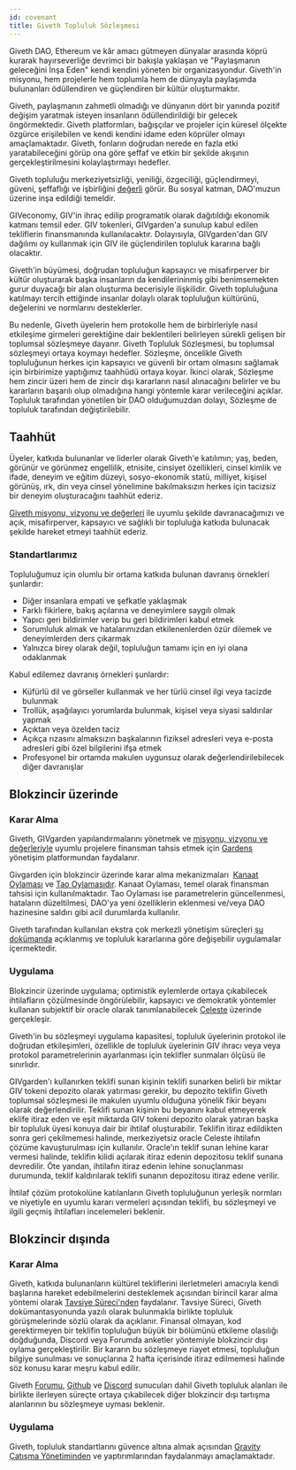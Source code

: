 ```yaml
---
id: covenant
title: Giveth Topluluk Sözleşmesi
---
```


Giveth DAO, Ethereum ve kâr amacı gütmeyen dünyalar arasında köprü kurarak hayırseverliğe devrimci bir bakışla yaklaşan ve "Paylaşmanın geleceğini İnşa Eden" kendi kendini yöneten bir organizasyondur. Giveth'in misyonu, hem projelerle hem toplumla hem de dünyayla paylaşımda bulunanları ödüllendiren ve güçlendiren bir kültür oluşturmaktır.

Giveth, paylaşmanın zahmetli olmadığı ve dünyanın dört bir yanında pozitif değişim yaratmak isteyen insanların ödüllendirildiği bir gelecek öngörmektedir. Giveth platformları, bağışçılar ve projeler için küresel ölçekte özgürce erişilebilen ve kendi kendini idame eden köprüler olmayı amaçlamaktadır. Giveth, fonların doğrudan nerede en fazla etki yaratabileceğini görüp ona göre şeffaf ve etkin bir şekilde akışının gerçekleştirilmesini kolaylaştırmayı hedefler.

Giveth topluluğu merkeziyetsizliği, yeniliği, özgeciliği, güçlendirmeyi, güveni, şeffaflığı ve işbirliğini [değerli](/tr/whatisgiveth/) görür. Bu sosyal katman, DAO'muzun üzerine inşa edildiği temeldir.

GIVeconomy, GIV'in ihraç edilip programatik olarak dağıtıldığı ekonomik katmanı temsil eder. GIV tokenleri, GIVgarden'a sunulup kabul edilen tekliflerin finansmanında kullanılacaktır. Dolayısıyla, GIVgarden'dan GIV dağılımı oy kullanmak için GIV ile güçlendirilen topluluk kararına bağlı olacaktır.

Giveth'in büyümesi, doğrudan topluluğun kapsayıcı ve misafirperver bir kültür oluşturarak başka insanların da kendilerininmiş gibi benimsemekten gurur duyacağı bir alan oluşturma becerisiyle ilişkilidir. Giveth topluluğuna katılmayı tercih ettiğinde insanlar dolaylı olarak topluluğun kültürünü, değelerini ve normlarını desteklerler.

Bu nedenle, Giveth üyelerin hem protokolle hem de birbirleriyle nasıl etkileşime girmeleri gerektiğine dair beklentileri belirleyen sürekli gelişen bir toplumsal sözleşmeye dayanır. Giveth Topluluk Sözleşmesi, bu toplumsal sözleşmeyi ortaya koymayı hedefler. Sözleşme, öncelikle Giveth topluluğunun herkes için kapsayıcı ve güvenli bir ortam olmasını sağlamak için birbirimize yaptığımız taahhüdü ortaya koyar. İkinci olarak, Sözleşme hem zincir üzeri hem de zincir dışı kararların nasıl alınacağını belirler ve bu kararların başarılı olup olmadığına hangi yöntemle karar verileceğini açıklar. Topluluk tarafından yönetilen bir DAO olduğumuzdan dolayı, Sözleşme de topluluk tarafından değiştirilebilir.

## Taahhüt

Üyeler, katkıda bulunanlar ve liderler olarak Giveth'e katılımın; yaş, beden, görünür ve görünmez engellilik, etnisite, cinsiyet özellikleri, cinsel kimlik ve ifade, deneyim ve eğitim düzeyi, sosyo-ekonomik statü, milliyet, kişisel görünüş, ırk, din veya cinsel yönelimine bakılmaksızın herkes için tacizsiz bir deneyim oluşturacağını taahhüt ederiz.

[Giveth misyonu, vizyonu ve değerleri](/tr/whatisgiveth/) ile uyumlu şekilde davranacağımızı ve açık, misafirperver, kapsayıcı ve sağlıklı bir topluluğa katkıda bulunacak şekilde hareket etmeyi taahhüt ederiz.


### Standartlarımız

Topluluğumuz için olumlu bir ortama katkıda bulunan davranış örnekleri şunlardır:

* Diğer insanlara empati ve şefkatle yaklaşmak
* Farklı fikirlere, bakış açılarına ve deneyimlere saygılı olmak
* Yapıcı geri bildirimler verip bu geri bildirimleri kabul etmek
* Sorumluluk almak ve hatalarımızdan etkilenenlerden özür dilemek ve deneyimlerden ders çıkarmak
* Yalnızca birey olarak değil, topluluğun tamamı için en iyi olana odaklanmak

Kabul edilemez davranış örnekleri şunlardır:

* Küfürlü dil ve görseller kullanmak ve her türlü cinsel ilgi veya tacizde bulunmak
* Trollük, aşağılayıcı yorumlarda bulunmak, kişisel veya siyasi saldırılar yapmak
* Açıktan veya özelden taciz
* Açıkça rızasını almaksızın başkalarının fiziksel adresleri veya e-posta adresleri gibi özel bilgilerini ifşa etmek
* Profesyonel bir ortamda makulen uygunsuz olarak değerlendirilebilecek diğer davranışlar

## Blokzincir üzerinde

### Karar Alma

Giveth, GIVgarden yapılandırmalarını yönetmek ve [misyonu, vizyonu ve değerleriyle](/tr/whatisgiveth/) uyumlu projelere finansman tahsis etmek için [Gardens](https://gardens.1hive.org/#/home/) yönetişim platformundan faydalanır.

Givgarden için blokzincir üzerinde karar alma mekanizmaları  [Kanaat Oylaması](https://forum.tecommons.org/t/conviction-voting-tl-dr/308?u=liviade) ve [Tao Oylamasıdır](https://forum.tecommons.org/t/tao-voting-formerly-disputable-voting-parameters-general-discussion/267). Kanaat Oylaması, temel olarak finansman tahsisi için kullanılmaktadır. Tao Oylaması ise parametrelerin güncellenmesi, hataların düzeltilmesi, DAO'ya yeni özelliklerin eklenmesi ve/veya DAO hazinesine saldırı gibi acil durumlarda kullanılır.

Giveth tarafından kullanılan ekstra çok merkezli yönetişim süreçleri [şu dokümanda](/tr/whatisgiveth/governanceProcess) açıklanmış ve topluluk kararlarına göre değişebilir uygulamalar içermektedir.

### Uygulama

Blokzincir üzerinde uygulama; optimistik eylemlerde ortaya çıkabilecek ihtilafların çözülmesinde öngörülebilir, kapsayıcı ve demokratik yöntemler kullanan subjektif bir oracle olarak tanımlanabilecek [Celeste](https://1hive.gitbook.io/celeste/) üzerinde gerçekleşir.

Giveth'in bu sözleşmeyi uygulama kapasitesi, topluluk üyelerinin protokol ile doğrudan etkileşimleri, özellikle de topluluk üyelerinin GIV ihracı veya veya protokol parametrelerinin ayarlanması için teklifler sunmaları ölçüsü ile sınırlıdır.

GIVgarden'ı kullanırken teklifi sunan kişinin teklifi sunarken belirli bir miktar GIV tokeni depozito olarak yatırması gerekir, bu depozito teklifin Giveth toplumsal sözleşmesi ile makulen uyumlu olduğuna yönelik fikir beyanı olarak değerlendirilir. Teklifi sunan kişinin bu beyanını kabul etmeyerek eklife itiraz eden ve eşit miktarda GIV tokeni depozito olarak yatıran başka bir topluluk üyesi konuya dair bir ihtilaf oluşturabilir. Teklifin itiraz edildikten sonra geri çekilmemesi halinde, merkeziyetsiz oracle Celeste ihtilafın çözüme kavuşturulması için kullanılır. Oracle'ın teklif sunan lehine karar vermesi halinde, teklifin kilidi açılarak itiraz edenin depozitosu teklif sunana devredilir. Öte yandan, ihtilafın itiraz edenin lehine sonuçlanması durumunda, teklif kaldırılarak teklifi sunanın depozitosu itiraz edene verilir.

İhtilaf çözüm protokolüne katılanların Giveth topluluğunun yerleşik normları ve niyetiyle en uyumlu kararı vermeleri açısından teklifi, bu sözleşmeyi ve ilgili geçmiş ihtilafları incelemeleri beklenir.

## Blokzincir dışında

### Karar Alma

Giveth, katkıda bulunanların kültürel tekliflerini ilerletmeleri amacıyla kendi başlarına hareket edebilmelerini desteklemek açısından birincil karar alma yöntemi olarak [Tavsiye Süreci'nden](/tr/whatisgiveth/adviceProcess) faydalanır. Tavsiye Süreci, Giveth dokümantasyonunda yazılı olarak bulunmakla birlikte topluluk görüşmelerinde sözlü olarak da açıklanır. Finansal olmayan, kod gerektirmeyen bir teklifin topluluğun büyük bir bölümünü etkileme olasılığı doğduğunda, Discord veya Forumda anketler yöntemiyle blokzincir dışı oylama gerçekleştirilir. Bir kararın bu sözleşmeye riayet etmesi, topluluğun bilgiye sunulması ve sonuçlarına 2 hafta içerisinde itiraz edilmemesi halinde söz konusu karar meşru kabul edilir.

Giveth [Forumu](https://forum.giveth.io/), [Github](https://github.com/Giveth) ve [Discord](https://discord.gg/JxF38Tj364) sunucuları dahil Giveth topluluk alanları ile birlikte ilerleyen süreçte ortaya çıkabilecek diğer blokzincir dışı tartışma alanlarının bu sözleşmeye uyması beklenir.

### Uygulama

Giveth, topluluk standartlarını güvence altına almak açısından [Gravity Çatışma Yönetiminden](https://forum.tecommons.org/t/gravity-general-process/173) ve yaptırımlarından faydalanmayı amaçlamaktadır.
